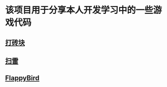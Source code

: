 # 该项目用于分享本人开发学习中的一些游戏代码

## [打砖块](/Guablock/game1.html)

## [扫雷](/clearmines/index.html)

## [FlappyBird](/FlappyBird/index.html)

